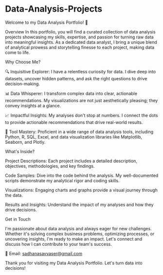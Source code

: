 # Data-Analysis-Projects
Welcome to my Data Analysis Portfolio! 🚀

Overview
In this portfolio, you will find a curated collection of data analysis projects showcasing my skills, expertise, and passion for turning raw data into meaningful insights. As a dedicated data analyst, I bring a unique blend of analytical prowess and storytelling finesse to each project, making data come to life.


Why Choose Me?


🔍 Inquisitive Explorer: I have a relentless curiosity for data. I dive deep into datasets, uncover hidden patterns, and ask the right questions to drive decision-making.

📊 Data Whisperer: I transform complex data into clear, actionable recommendations. My visualizations are not just aesthetically pleasing; they convey insights at a glance.

📈 Impactful Insights: My analyses don't stop at numbers. I connect the dots to provide actionable recommendations that drive real-world results.

🧰 Tool Mastery: Proficient in a wide range of data analysis tools, including Python, R, SQL, Excel, and data visualization libraries like Matplotlib, Seaborn, and Plotly.


What's Inside?


Project Descriptions: Each project includes a detailed description, objectives, methodologies, and key findings.

Code Samples: Dive into the code behind the analysis. My well-documented scripts demonstrate my analytical rigor and coding skills.

Visualizations: Engaging charts and graphs provide a visual journey through the data.

Results and Insights: Understand the impact of my analyses and how they drive decisions.


Get in Touch


I'm passionate about data analysis and always eager for new challenges. Whether it's solving complex business problems, optimizing processes, or uncovering insights, I'm ready to make an impact. Let's connect and discuss how I can contribute to your team's success.

📧 Email: sadhanasavvaser@gmail.com


Thank you for visiting my Data Analysis Portfolio. Let's turn data into decisions!


